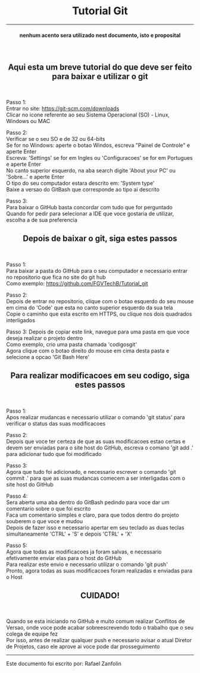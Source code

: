 <h1 align="center"> Tutorial Git </h1>

-----------------------------------------------------------------------
<h4 align='center'> nenhum acento sera utilizado nest documento, isto e proposital </h4> <br />

<h2 align='center'> Aqui esta um breve tutorial do que deve ser feito para baixar e utilizar o git </h2> <br /> 

Passo 1: <br />
Entrar no site: https://git-scm.com/downloads <br />
Clicar no icone referente ao seu Sistema Operacional (SO) - Linux, Windows ou MAC <br />

Passo 2: <br />
Verificar se o seu SO e de 32 ou 64-bits <br />
Se for no Windows: aperte o botao Windos, escreva "Painel de Controle" e aperte Enter <br />
Escreva: 'Settings' se for em Ingles ou 'Configuracoes' se for em Portugues e aperte Enter <br />
No canto superior esquerdo, na aba search digite 'About your PC' ou 'Sobre...' e aperte Enter <br />
O tipo do seu computador estara descrito em: 'System type' <br />
Baixe a versao do GitBash que corresponde ao tipo ai descrito <br />

Passo 3: <br />
Para baixar o GitHub basta concordar com tudo que for perguntado <br />
Quando for pedir para selecionar a IDE que voce gostaria de utilizar, escolha a de sua preferencia <br />

<h2 align='center'> Depois de baixar o git, siga estes passos </h2> <br />

Passo 1: <br />
Para baixar a pasta do GitHub para o seu computador e necessario entrar no repositorio que fica no site do git hub <br />
Como exemplo: https://github.com/FGVTechB/Tutorial_git <br />

Passo 2: <br />
Depois de entrar no repositorio, clique com o botao esquerdo do seu mouse em cima do 'Code' que esta no canto superior esquerdo da sua tela <br />
Copie o caminho que esta escrito em HTTPS, ou clique nos dois quadrados interligados <br />

Passo 3:
Depois de copiar este link, navegue para uma pasta em que voce deseja realizar o projeto dentro <br />
Como exemplo, crio uma pasta chamada 'codigosgit' <br />
Agora clique com o botao direito do mouse em cima desta pasta e selecione a opcao 'Git Bash Here' <br />

<h2 align='center'> Para realizar modificacoes em seu codigo, siga estes passos </h2> <br />

Passo 1: <br />
Apos realizar mudancas e necessario utilizar o comando 'git status' para verificar o status das suas modificacoes <br />

Passo 2: <br />
Depois que voce ter certeza de que as suas modificacoes estao certas e devem ser enviadas para o site host do GitHub, escreva o comano 'git add .' para adicionar tudo que foi modificado <br />

Passo 3: <br />
Agora que tudo foi adicionado, e necessario escrever o comando 'git commit .' para que as suas mudancas comecem a ser interligadas com o site host do GitHub <br />

Passo 4: <br />
Sera aberta uma aba dentro do GitBash pedindo para voce dar um comentario sobre o que foi escrito <br />
Faca um comentario simples e claro, para que todos dentro do projeto souberem o que voce e mudou <br />
Depois de fazer isso e necessario apertar em seu teclado as duas teclas simultaneamente 'CTRL' + 'S' e depois 'CTRL' + 'X' <br />

Passo 5: <br />
Agora que todas as modificacoes ja foram salvas, e necessario efetivamente enviar elas para o host do GitHub <br />
Para realizar este envio e necessario utilizar o comando 'git push'<br />
Pronto, agora todas as suas modificacoes foram realizadas e enviadas para o Host <br />

<h2 align='center'> CUIDADO! </h2> <br />

Quando se esta iniciando no GitHub e muito comum realizar Conflitos de Versao, onde voce pode acabar sobreescrevendo todo o trabalho que o seu colega de equipe fez <br >
Por isso, antes de realizar qualquer push e necessario avisar o atual Diretor de Projetos, caso ele aprove ai voce pode dar prosseguimento <br />




-----------------------------------------------------------------------
Este documento foi escrito por: Rafael Zanfolin
